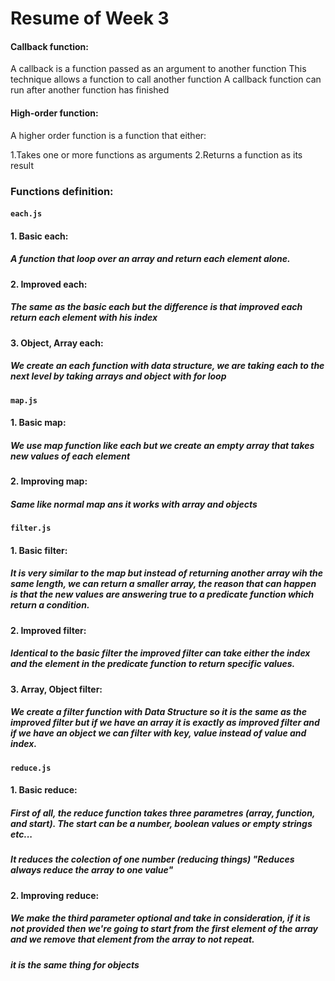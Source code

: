 # Resume of Week 3

#### Callback function:

A callback is a function passed as an argument to another function
This technique allows a function to call another function
A callback function can run after another function has finished

#### High-order function:

A higher order function is a function that either:

1.Takes one or more functions as arguments
2.Returns a function as its result

### Functions definition:

#### `each.js`

#### 1. Basic each:

##### A function that loop over an array and return each element alone.

#### 2. Improved each:

##### The same as the basic each but the difference is that improved each return each element with his index

#### 3. Object, Array each:

##### We create an each function with data structure, we are taking each to the next level by taking arrays and object with for loop

#### `map.js`

#### 1. Basic map:

##### We use map function like each but we create an empty array that takes new values of each element

#### 2. Improving map:

##### Same like normal map ans it works with array and objects

#### `filter.js`

#### 1. Basic filter:

##### It is very similar to the map but instead of returning another array wih the same length, we can return a smaller array, the reason that can happen is that the new values are answering true to a predicate function which return a condition.

#### 2. Improved filter:

##### Identical to the basic filter the improved filter can take either the index and the element in the predicate function to return specific values.

#### 3. Array, Object filter:

##### We create a filter function with Data Structure so it is the same as the improved filter but if we have an array it is exactly as improved filter and if we have an object we can filter with key, value instead of value and index.

#### `reduce.js`

#### 1. Basic reduce:

##### First of all, the reduce function takes three parametres (array, function, and start). The start can be a number, boolean values or empty strings etc...

##### It reduces the colection of one number (reducing things) "Reduces always reduce the array to one value"

#### 2. Improving reduce:

##### We make the third parameter optional and take in consideration, if it is not provided then we're going to start from the first element of the array and we remove that element from the array to not repeat.

##### it is the same thing for objects
